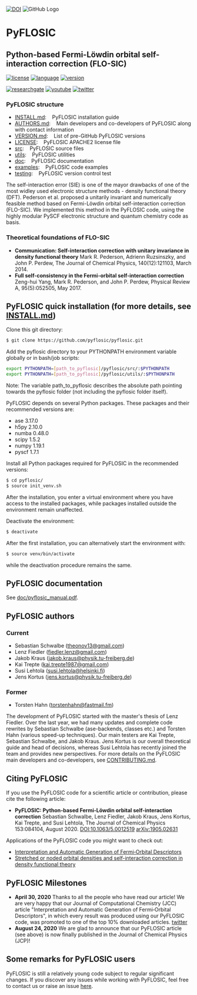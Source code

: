 [![DOI](https://zenodo.org/badge/185756742.svg)](https://zenodo.org/badge/latestdoi/185756742)
![GitHub Logo](/images/pyflosic_logo.png)


# PyFLOSIC


## Python-based Fermi-Löwdin orbital self-interaction correction (FLO-SIC)


[![license](https://img.shields.io/badge/license-APACHE2-green)](https://www.apache.org/licenses/LICENSE-2.0)
[![language](https://img.shields.io/badge/language-Python3-blue)](https://www.python.org/)
[![version](https://img.shields.io/badge/version-1.0.2-lightgrey)]()


[![researchgate](https://img.shields.io/static/v1?label=researchgate&message=OpenSIC&style=social&logo=researchgate)](https://www.researchgate.net/project/Fermi-Loewdin-orbital-self-interaction-correction-developed-in-Freiberg-FLO-SICFG)
[![youtube](https://img.shields.io/static/v1?label=YouTube&message=OpenSIC&logo=youtube&style=social)](https://www.youtube.com/watch?v=-1bxmCwn7Sw)
[![twitter](https://img.shields.io/static/v1?label=twitter&message=OpenSIC&style=social&logo=twitter)](https://twitter.com/OpenSIC_project)

### PyFLOSIC structure

* [INSTALL.md](INSTALL.md): &nbsp;&nbsp; PyFLOSIC installation guide
* [AUTHORS.md](AUTHORS.md): &nbsp;&nbsp; Main developers and co-developers of PyFLOSIC along with contact information
* [VERSION.md](VERSION.md): &nbsp;&nbsp; List of pre-GitHub PyFLOSIC versions
* [LICENSE](LICENSE): &nbsp;&nbsp; PyFLOSIC APACHE2 license file
* [src](src/): &nbsp;&nbsp; PyFLOSIC source files
* [utils](utils/): &nbsp;&nbsp; PyFLOSIC utilities
* [doc](doc/): &nbsp;&nbsp; PyFLOSIC documentation
* [examples](examples/): &nbsp;&nbsp; PyFLOSIC code examples
* [testing](testing/): &nbsp;&nbsp; PyFLOSIC version control test


The self-interaction error (SIE) is one of the mayor drawbacks of one of the most widley used electronic structure methods - density functional theory (DFT). Pederson et al. proposed a unitarily invariant and numerically feasible method based on Fermi-Löwdin orbital self-interaction correction (FLO-SIC). We implemented this method in the PyFLOSIC code, using the highly modular PySCF electronic structure and quantum chemistry code as basis.

### Theoretical foundations of FLO-SIC
* **Communication: Self-interaction correction with unitary invariance in density functional theory**
   Mark R. Pederson, Adrienn Ruzsinszky, and John P. Perdew,
The Journal of Chemical Physics, 140(12):121103, March 2014. 
* **Full self-consistency in the Fermi-orbital self-interaction correction**
  Zeng-hui Yang, Mark R. Pederson, and John P. Perdew,
  Physical Review A, 95(5):052505, May 2017.

## PyFLOSIC quick installation (for more details, see [INSTALL.md](INSTALL.md))

Clone this git directory:
```bash
$ git clone https://github.com/pyflosic/pyflosic.git
```

Add the pyflosic directory to your PYTHONPATH environment variable globally or in bash/job scripts:

```bash
export PYTHONPATH=[path_to_pyflosic]/pyflosic/src/:$PYTHONPATH
export PYTHONPATH=[path_to_pyflosic]/pyflosic/utils/:$PYTHONPATH
```
Note: The variable path_to_pyflosic describes the absolute path pointing towards the pyflosic folder (not including the pyflosic folder itself).

PyFLOSIC depends on several Python packages.
These packages and their recommended versions are:

- ase 3.17.0
- h5py 2.10.0
- numba 0.48.0
- scipy 1.5.2
- numpy 1.19.1
- pyscf 1.7.1

Install all Python packages required for PyFLOSIC in the recommended versions:

```bash
$ cd pyflosic/
$ source init_venv.sh
```
After the installation, you enter a virtual environment where you have access to
the installed packages, while packages installed outside the environment remain unaffected.

Deactivate the environment:

```bash
$ deactivate
```

After the first installation, you can alternatively start the environment with:
```bash
$ source venv/bin/activate
```
while the deactivation procedure remains the same.

## PyFLOSIC documentation
See [doc/pyflosic_manual.pdf](/doc/pyflosic_manual.pdf).

## PyFLOSIC authors

### Current
* Sebastian Schwalbe (theonov13@gmail.com)
* Lenz Fiedler (fiedler.lenz@gmail.com)
* Jakob Kraus (jakob.kraus@physik.tu-freiberg.de)
* Kai Trepte (kai.trepte1987@gmail.com)
* Susi Lehtola (susi.lehtola@helsinki.fi)
* Jens Kortus (jens.kortus@physik.tu-freiberg.de)

### Former
* Torsten Hahn (torstenhahn@fastmail.fm)

The development of PyFLOSIC started with the master's thesis of Lenz Fiedler.
Over the last year, we had many updates and complete code rewrites by Sebastian Schwalbe (ase-backends, classes etc.) and Torsten Hahn (various speed-up techniques). Our main testers are Kai Trepte, Sebastian Schwalbe, and Jakob Kraus. Jens Kortus is our overall theoretical guide and head of decisions, whereas Susi Lehtola has recently joined the team and provides new perspectives.
For more details on the PyFLOSIC main developers and co-developers, see [CONTRIBUTING.md](CONTRIBUTING.md).

## Citing PyFLOSIC
If you use the PyFLOSIC code for a scientific article or contribution, please cite the following article:

* **PyFLOSIC: Python-based Fermi-Löwdin orbital self-interaction correction**
  Sebastian Schwalbe, Lenz Fiedler, Jakob Kraus, Jens Kortus, Kai Trepte, and Susi Lehtola,
  The Journal of Chemical Physics 153:084104, August 2020. [DOI:10.1063/5.0012519](https://doi.org/10.1063/5.0012519) [arXiv:1905.02631](https://arxiv.org/abs/1905.02631)

Applications of the PyFLOSIC code you might want to check out:
* [Interpretation and Automatic Generation of Fermi‐Orbital Descriptors](https://onlinelibrary.wiley.com/doi/full/10.1002/jcc.26062)
* [Stretched or noded orbital densities and self-interaction correction in density functional theory](https://aip.scitation.org/doi/10.1063/1.5087065)

## PyFLOSIC Milestones
  * **April 30, 2020**
Thanks to all the people who have read our article! We are very happy that our Journal of Computational Chemistry (JCC) article "Interpretation and Automatic Generation of Fermi‐Orbital Descriptors", in which every result was produced using our PyFLOSIC code, was promoted to one of the top 10% downloaded articles. [twitter](https://twitter.com/theonov13)
  * **August 24, 2020**
We are glad to announce that our PyFLOSIC article (see above) is now finally published in the Journal of Chemical Physics (JCP)!

## Some remarks for PyFLOSIC users
PyFLOSIC is still a relatively young code subject to regular significant changes.
If you discover any issues while working with PyFLOSIC, feel free to contact us or raise an issue [here](https://github.com/pyflosic/pyflosic/issues).


